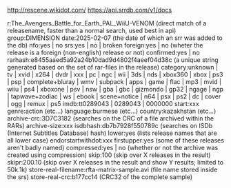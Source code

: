 http://rescene.wikidot.com/
https://api.srrdb.com/v1/docs

r:The_Avengers_Battle_for_Earth_PAL_WiiU-VENOM (direct match of a releasename, faster than a normal search, used best in api)
group:DIMENSION
date:2025-02-07 (the date of which an srr was added to the db)
nfo:yes | no
srs:yes | no | broken
foreign:yes | no (wheter the release is a foreign (non-english) release or not)
confirmed:yes | no
rarhash:e8455aaed5a92a24b10dad9d4802f4aeef04d38c (a unique string generated based on the set of rar-files in the release)
category:unknown | tv | xvid | x264 | dvdr | xxx | pc | ngc | wii | 3ds | nds | xbox360 | xbox | ps3 | psp | complete+bluray | wmv | subpack | apps | game | flac | mp3 | mvid | wiiu | ps4 | xboxone | psv | nsw | gba | gbc | gizmondo | gp32 | ngage | ngp | tapwave+zodiac | ws | ebook | scene+notice | n64 | psx | ps2 | dc | cover | ogg | remux | ps5
imdb:tt0289043 | 0289043 | 0000000
start:xxx
genre:action (etc...)
language:burmese (etc...)
country:kazakhstan (etc...)
archive-crc:3D7C3182 (searches on the CRC of a file archived within the RARs)
archive-size:xxx
isdbhash:db7b7928f550789c (searches on ISDb (Internet Subtitles Database) hash)
lower:yes (lists release names that are all lower case)
endorstartwithdot:xxx
firstupper:yes (some of these releases aren't badly named)
compressed:yes | no (whether or not the archive was created using compression)
skip:100 (skip over X releases in the result)
skipr:200.10 (skip over X releases in the result and show Y results; limited to 50k.1k)
store-real-filename:rfta-matrix-sample.avi (file name stored inside the srs)
store-real-crc:b177cc14 (CRC32 of the complete sample)
